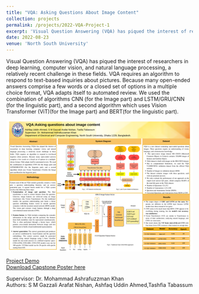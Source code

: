 ```yaml
---
title: "VQA: Asking Questions About Image Content"
collection: projects
permalink: /projects/2022-VQA-Project-1
excerpt: 'Visual Question Answering (VQA) has piqued the interest of researchers in deep learning, computer vision, and natural language processing, a relatively recent challenge in these fields.'
date: 2022-08-23
venue: 'North South University'
---
```

Visual Question Answering (VQA) has piqued the interest of
researchers in deep learning, computer vision, and natural
language processing, a relatively recent challenge in these
fields. VQA requires an algorithm to respond to text-based
inquiries about pictures. Because many open-ended answers
comprise a few words or a closed set of options in a multiple choice format, VQA adapts itself to automated review. We used
the combination of algorithms CNN (for the Image part) and
LSTM/GRU/CNN (for the linguistic part), and a second
algorithm which uses Vision Transformer (ViT)(for the Image
part) and BERT(for the linguistic part).

![Project Image](/files/projects/project1_capstone_project_poster.png)


[Project Demo ](https://huggingface.co/Zayn/VQA_Asking_Questions_About_Image_Content)
<br>
[Download Capstone Poster here](http://hashcatnissan.github.io/files/projects/project_1_Capstone_Poster.pdf)


Supervisor: Dr. Mohammad Ashrafuzzman Khan
<br>
Authors: S M Gazzali Arafat Nishan, Ashfaq Uddin Ahmed,Tashfia Tabassum
